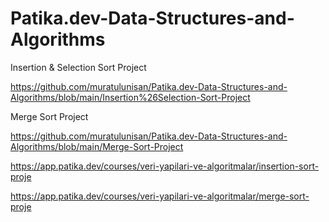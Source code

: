# Patika.dev-Data-Structures-and-Algorithms

Insertion & Selection Sort Project

https://github.com/muratulunisan/Patika.dev-Data-Structures-and-Algorithms/blob/main/Insertion%26Selection-Sort-Project


Merge Sort Project

https://github.com/muratulunisan/Patika.dev-Data-Structures-and-Algorithms/blob/main/Merge-Sort-Project







https://app.patika.dev/courses/veri-yapilari-ve-algoritmalar/insertion-sort-proje

https://app.patika.dev/courses/veri-yapilari-ve-algoritmalar/merge-sort-proje
